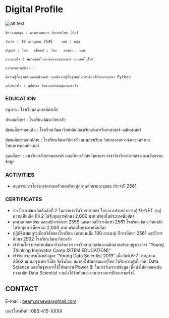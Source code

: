 # Digital Profile



![alt text](https://sv1.picz.in.th/images/2021/12/02/6xEn3u.jpg)

```
ชื่อ-นามสกุล : นางสาวแพรวา ประสาทไทย (บีม)    

วันเกิด : 18 กรกฏาคม 2545    เพศ : หญิง  

สัญชาติ : ไทย   เชื้อชาติ : ไทย   ศาสนา : พุทธ

ความสนใจ : มีความสนใจทางด้านคอมพิวเตอร์ และเทคโนโลยี

ความสามารถพิเศษ : 

มีความรู้พื้นฐานด้านคอมพิวเตอร์ และมีความรู้พื้นฐานด้านการเขียนโปรแกรมภาษา Python

คติประจำใจ : อุปสรรค คือแรงผลักดันสู่ความสำเร็จ
```

### EDUCATION

อนุบาล : โรงเรียนอนุบาลมิตรเด็ก

ประถมศึกษา : โรงเรียนวัฒนาวิทยาลัย

มัธยมศึกษาตอนต้น : โรงเรียนวัฒนาวิทยาลัย ห้องเรียนพิเศษวิทยาศาสตร์-คณิตศาสตร์

มัธยมศึกษาตอนปลาย : โรงเรียนวัฒนาวิทยาลัย แผนการเรียน วิทยาศาสตร์ คณิตศาสตร์ และวิทยาการคอมพิวเตอร์

อุดมศึกษา : มหาวิทยาลัยธรรมศาสตร์ คณะวิทยาลัยสหวิทยาการ สาขาวิชาวิทยาศาสตร์ และนวัตกรรมข้อมูล

### ACTIVITIES
- อนุกรรมการโครงการครอบครัวพอเพียง สู่สถานศึกษาและชุมชน ประจำปี 2561

### CERTIFICATES
- รางวัลรองชนะเลิศอันดับที่ 2 ในการแข่งขันวิทยาศาสตร์ โครงการประลองความรู้ O-NET มุ่งสู่ความเป็นเลิศ ปีที่ 2 ได้รับทุนการศึกษา 2,000 บาท พร้อมใบประกาศนียบัตร
- คะแนนยอดเยี่ยม ตลอดปีการศึกษา 2559 และตลอดปีการศึกษา 2561 โรงเรียนวัฒนาวิทยาลัย ได้รับทุนการศึกษาละ 2,000 บาท พร้อมใบประกาศนียบัตร
- ปฏิบัติตามกฎระเบียบวินัยของโรงเรียน (คะแนนเต็ม 100 คะแนน) ปีการศึกษา 2561 และปีการศึกษา 2562 โรงเรียนวัฒนาวิทยาลัย
- เข้าร่วมโครงการค่ายพัฒนาอัจฉริยภาพ ทางวิทยาศาสตร์และคณิตศาสตร์แบบบูรณาการ "Young Thinking Innovator Camp (STEM EDUCATION)"
- เข้ารับการอบรมในหลักสูตร "Young Data Scientist 2019" เมื่อวันที่ 6-7 กรกฏาคม 2562 ณ ม.กรุงเทพ รังสิต จัดขึ้นโดย สมาคมโปรแกรมเมอร์ไทย
ได้รับความรู้เกี่ยวกับ Data Science และพื้นฐานการใช้โปรแกรม Power BI ในการวิเคราะห์ข้อมูล เพื่อนำไปต่อยอดเส้นทางอาชีพ Data Scientist รวมถึงได้รับทักษะมากมายจากการฝึกอบรมครั้งนี้
## CONTACT

E-mail : beam.praewa@gmail.com

เบอร์โทรศัพท์ : 085-415-XXXX

